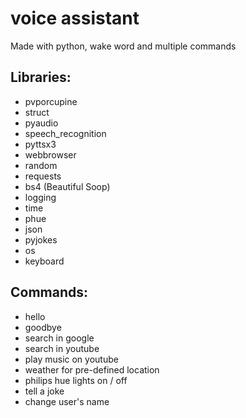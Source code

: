 # voice assistant
Made with python, wake word and multiple commands

## Libraries:
- pvporcupine
- struct
- pyaudio
- speech_recognition
- pyttsx3
- webbrowser
- random
- requests
- bs4 (Beautiful Soop)
- logging
- time
- phue
- json
- pyjokes
- os
- keyboard

## Commands:
- hello
- goodbye
- search in google
- search in youtube
- play music on youtube
- weather for pre-defined location
- philips hue lights on / off
- tell a joke
- change user's name
